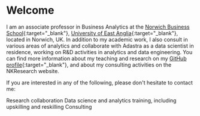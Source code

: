 # Welcome

I am an associate professor in Business Analytics at the [Norwich Business School](http://business.uea.ac.uk){:target="_blank"}, [University of East Anglia](http://www.uea.ac.uk){:target="_blank"}, located in Norwich, UK. In addition to my academic work, I also consult in various areas of analytics and collaborate with Adastra as a data scientist in residence, working on R&D activities in analytics and data engineering. You can find more information about my teaching and research on my [GitHub profile](http://nkorf.github.io){:target="_blank"}, and about my consulting activities on the NKResearch website.

If you are interested in any of the following, please don't hesitate to contact me:

Research collaboration
Data science and analytics training, including upskilling and reskilling
Consulting

